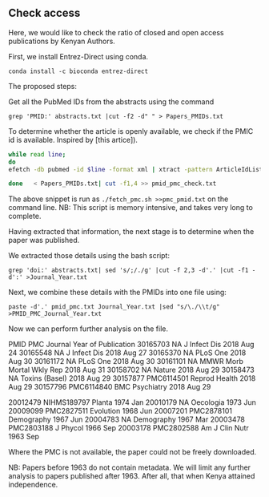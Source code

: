 ## Check access

Here, we would like to check the ratio of closed and open access publications by Kenyan Authors. 

First, we install Entrez-Direct using conda.

```conda install -c bioconda entrez-direct```

The proposed steps:

Get all the PubMed IDs from the abstracts using the command

``grep 'PMID:' abstracts.txt |cut -f2 -d" " > Papers_PMIDs.txt``

To determine whether the article is openly available, we check if the PMIC id is available. Inspired by [this artice]).

```bash
while read line; 
do 
efetch -db pubmed -id $line -format xml | xtract -pattern ArticleIdList -element ArticleId ; 

done   < Papers_PMIDs.txt| cut -f1,4 >> pmid_pmc_check.txt
```

The above snippet is run as `./fetch_pmc.sh >>pmc_pmid.txt` on the command line. NB: This script is memory intensive, and takes very long to complete. 

Having extracted that information, the next stage is to determine when the paper was published. 

We extracted those details using the bash script:

```
grep 'doi:' abstracts.txt| sed 's/;/./g' |cut -f 2,3 -d'.' |cut -f1 -d':' >Journal_Year.txt
```

Next, we combine these details with the PMIDs into one file using:

`paste -d'.' pmid_pmc.txt Journal_Year.txt |sed "s/\./\\t/g" >PMID_PMC_Journal_Year.txt`

Now we can perform further analysis on the file. 

PMID    PMC    Journal    Year of Publication
30165703    NA     J Infect Dis     2018 Aug 24
30165548    NA     J Infect Dis     2018 Aug 27
30165370    NA     PLoS One     2018 Aug 30
30161172    NA     PLoS One     2018 Aug 30
30161101    NA     MMWR Morb Mortal Wkly Rep     2018 Aug 31
30158702    NA     Nature     2018 Aug 29
30158473    NA     Toxins (Basel)     2018 Aug 29
30157877    PMC6114501     Reprod Health     2018 Aug 29
30157796    PMC6114840     BMC Psychiatry     2018 Aug 29

20012479    NIHMS189797     Planta     1974 Jan
20010179    NA     Oecologia     1973 Jun
20009099    PMC2827511     Evolution     1968 Jun
20007201    PMC2878101     Demography     1967 Jun
20004783    NA     Demography     1967 Mar
20003478    PMC2803188     J Phycol     1966 Sep
20003178    PMC2802588     Am J Clin Nutr     1963 Sep

Where the PMC is not available, the paper could not be freely downloaded.

NB: Papers before 1963 do not contain metadata. We will limit any further analysis to papers published after 1963. After all, that when Kenya attained independence. 